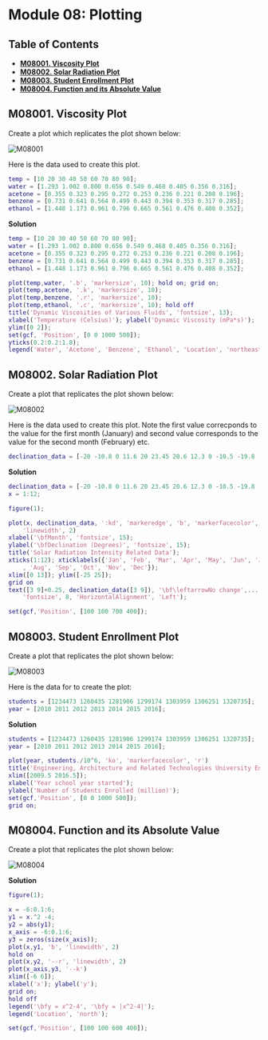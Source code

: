 # Module 08: Plotting

## Table of Contents
- [**M08001. Viscosity Plot**](#m08001-viscosity-plot)
- [**M08002. Solar Radiation Plot**](#m08002-solar-radiation-plot)
- [**M08003. Student Enrollment Plot**](#m08003-student-enrollment-plot)
- [**M08004. Function and its Absolute Value**](#m08004-function-and-its-absolute-value)


## M08001. Viscosity Plot

Create a plot which replicates the plot shown below:

![M08001](https://github.com/chulminy/AE_ENVE_GEOE_121/blob/master/question_bank/M08001.jpg)

Here is the data used to create this plot.

```matlab
temp = [10 20 30 40 50 60 70 80 90];
water = [1.293 1.002 0.800 0.656 0.549 0.468 0.405 0.356 0.316]; 
acetone = [0.355 0.323 0.295 0.272 0.253 0.236 0.221 0.208 0.196];
benzene = [0.731 0.641 0.564 0.499 0.443 0.394 0.353 0.317 0.285];
ethanol = [1.448 1.173 0.961 0.796 0.665 0.561 0.476 0.408 0.352]; 
```

**Solution**

```matlab
temp = [10 20 30 40 50 60 70 80 90];
water = [1.293 1.002 0.800 0.656 0.549 0.468 0.405 0.356 0.316]; 
acetone = [0.355 0.323 0.295 0.272 0.253 0.236 0.221 0.208 0.196];
benzene = [0.731 0.641 0.564 0.499 0.443 0.394 0.353 0.317 0.285];
ethanol = [1.448 1.173 0.961 0.796 0.665 0.561 0.476 0.408 0.352]; 

plot(temp,water, '.b', 'markersize', 10); hold on; grid on;
plot(temp,acetone, '.k', 'markersize', 10); 
plot(temp,benzene, '.r', 'markersize', 10); 
plot(temp,ethanol, '.c', 'markersize', 10); hold off
title('Dynamic Viscosities of Various Fluids', 'fontsize', 13);
xlabel('Temperature (Celsius)'); ylabel('Dynamic Viscosity (mPa*s)');
ylim([0 2]); 
set(gcf, 'Position', [0 0 1000 500]);
yticks(0.2:0.2:1.8);
legend('Water', 'Acetone', 'Benzene', 'Ethanol', 'Location', 'northeast');
```


## M08002. Solar Radiation Plot
Create a plot that replicates the plot shown below:

![M08002](https://github.com/chulminy/AE_ENVE_GEOE_121/blob/master/question_bank/M08002.jpg)

Here is the data used to create this plot. Note the first value correcponds to the value for the first month (January) and second value corresponds to the value for the second month (February) etc.

```matlab
declination_data = [-20 -10.8 0 11.6 20 23.45 20.6 12.3 0 -10.5 -19.8 -23.45];
```

**Solution**

```matlab
declination_data = [-20 -10.8 0 11.6 20 23.45 20.6 12.3 0 -10.5 -19.8 -23.45];
x = 1:12;

figure(1);

plot(x, declination_data, ':kd', 'markeredge', 'b', 'markerfacecolor', 'r',...
    'linewidth', 2)
xlabel('\bfMonth', 'fontsize', 15);
ylabel('\bfDeclination (Degrees)', 'fontsize', 15); 
title('Solar Radiation Intensity Related Data');
xticks(1:12); xticklabels({'Jan', 'Feb', 'Mar', 'Apr', 'May', 'Jun', 'Jul'...
    , 'Aug', 'Sep', 'Oct', 'Nov', 'Dec'});
xlim([0 13]); ylim([-25 25]);
grid on
text([3 9]+0.25, declination_data([3 9]), '\bf\leftarrowNo change',...
    'fontsize', 8, 'HorizontalAlignment', 'Left');

set(gcf,'Position', [100 100 700 400]);
```


## M08003. Student Enrollment Plot
Create a plot that replicates the plot shown below:

![M08003](https://github.com/chulminy/AE_ENVE_GEOE_121/blob/master/question_bank/M08003.jpg)

Here is the data for to create the plot:

```matlab
students = [1234473 1260435 1281906 1299174 1303959 1306251 1320735];
year = [2010 2011 2012 2013 2014 2015 2016];
```

**Solution**

```matlab
students = [1234473 1260435 1281906 1299174 1303959 1306251 1320735];
year = [2010 2011 2012 2013 2014 2015 2016];

plot(year, students./10^6, 'ko', 'markerfacecolor', 'r')
title('Engineering, Architecture and Related Technologies University Enrollement in Canada');
xlim([2009.5 2016.5]);
xlabel('Year school year started');
ylabel('Number of Students Enrolled (million)');
set(gcf,'Position', [0 0 1000 500]);
grid on;
```

## M08004. Function and its Absolute Value 
Create a plot that replicates the plot shown below:

![M08004](https://github.com/chulminy/AE_ENVE_GEOE_121/blob/master/question_bank/M08004.jpg)

**Solution**

```matlab
figure(1);

x = -6:0.1:6;
y1 = x.^2 -4;
y2 = abs(y1);
x_axis = -6:0.1:6;
y3 = zeros(size(x_axis));
plot(x,y1, 'b', 'linewidth', 2)
hold on
plot(x,y2, '--r', 'linewidth', 2)
plot(x_axis,y3, '--k')
xlim([-6 6]);
xlabel('x'); ylabel('y');
grid on;
hold off
legend('\bfy = x^2-4', '\bfy = |x^2-4|');
legend('Location', 'north');

set(gcf,'Position', [100 100 600 400]);
```
